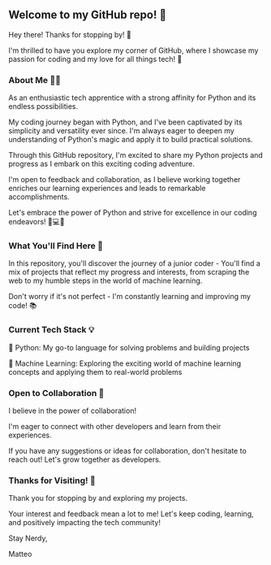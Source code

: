 ## Welcome to my GitHub repo! 👋

Hey there! Thanks for stopping by! 👋 

I'm thrilled to have you explore my corner of GitHub, where I showcase my passion for coding and my love for all things tech! 🚀

### About Me 🧑‍💻
As an enthusiastic tech apprentice with a strong affinity for Python and its endless possibilities.

My coding journey began with Python, and I've been captivated by its simplicity and versatility ever since. I'm always eager to deepen my understanding of Python's magic and apply it to build practical solutions.

Through this GitHub repository, I'm excited to share my Python projects and progress as I embark on this exciting coding adventure.

I'm open to feedback and collaboration, as I believe working together enriches our learning experiences and leads to remarkable accomplishments.

Let's embrace the power of Python and strive for excellence in our coding endeavors! 🐍💻✨

### What You'll Find Here 📂

In this repository, you'll discover the journey of a junior coder - You'll find a mix of projects that reflect my progress and interests, from scraping the web to my humble steps in the world of machine learning.

Don't worry if it's not perfect - I'm constantly learning and improving my code! 📚

### Current Tech Stack 💡

🐍 Python: My go-to language for solving problems and building projects

🤖 Machine Learning:  Exploring the exciting world of machine learning concepts and applying them to real-world problems

### Open to Collaboration 🤝

I believe in the power of collaboration! 

I'm eager to connect with other developers and learn from their experiences. 

If you have any suggestions or ideas for collaboration, don't hesitate to reach out! Let's grow together as developers.

### Thanks for Visiting! 🙏

Thank you for stopping by and exploring my projects. 

Your interest and feedback mean a lot to me! Let's keep coding, learning, and positively impacting the tech community!

Stay Nerdy,

Matteo

